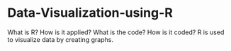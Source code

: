 # Data-Visualization-using-R

What is R? How is it applied? What is the code? How is it coded?
R is used to visualize data by creating graphs.
